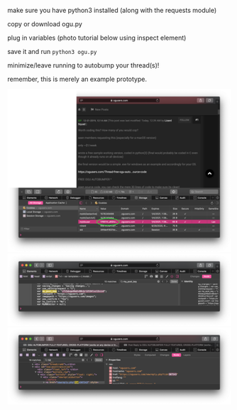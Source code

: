 
make sure you have python3 installed (along with the requests module)

copy or download ogu.py

plug in variables (photo tutorial below using inspect element)

save it and run `python3 ogu.py`

minimize/leave running to autobump your thread(s)!

remember, this is merely an example prototype.

![mybbuser](https://raw.githubusercontent.com/rip/ogu/master/.github/1.png)
![my_post_key](https://raw.githubusercontent.com/rip/ogu/master/.github/2.png)
![tid](https://raw.githubusercontent.com/rip/ogu/master/.github/3.png)
